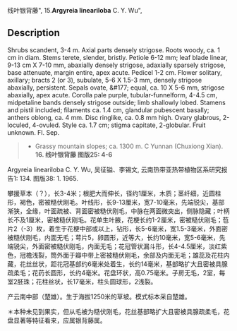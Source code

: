 线叶银背藤",
15.**Argyreia lineariloba** C. Y. Wu",

## Description
Shrubs scandent, 3-4 m. Axial parts densely strigose. Roots woody, ca. 1 cm in diam. Stems terete, slender, bristly. Petiole 6-12 mm; leaf blade linear, 9-13 cm X 7-10 mm, abaxially densely strigose, adaxially sparsely strigose, base attenuate, margin entire, apex acute. Pedicel 1-2 cm. Flower solitary, axillary; bracts 2 (or 3), subulate, 5-6 X 1.5-3 mm, densely strigose abaxially, persistent. Sepals ovate, &amp;#177; equal, ca. 10 X 5-6 mm, strigose abaxially, apex acute. Corolla pale purple, tubular-funnelform, 4-4.5 cm, midpetaline bands densely strigose outside; limb shallowly lobed. Stamens and pistil included; filaments ca. 1.4 cm, glandular pubescent basally; anthers oblong, ca. 4 mm. Disc ringlike, ca. 0.8 mm high. Ovary glabrous, 2-loculed, 4-ovuled. Style ca. 1.7 cm; stigma capitate, 2-globular. Fruit unknown. Fl. Sep.

> * Grassy mountain slopes; ca. 1300 m. C Yunnan (Chuxiong Xian).
**16. 线叶银背藤 图版25: 4-6**

Argyreia lineariloba C. Y. Wu, 吴征镒、李锡文, 云南热带亚热带植物区系研究报告1: 134. 图版38: 1. 1965.

攀援草本（？），长3-4米；根肥大而伸长，径约1厘米，木质；茎纤细，近圆柱形，褐色，密被糙伏刚毛。叶线形，长9-13厘米，宽7-10毫米，先端锐尖，基部渐狭，全缘，叶面疏被、背面密被糙伏刚毛，中脉在两面微突出，侧脉隐藏；叶柄长不及1厘米，密被糙伏刚毛。花单生叶腋，花梗长约1-2厘米，密被糙伏刚毛；苞片2（-3）枚，着生于花梗中部或以上，钻形，长5-6毫米，宽1.5-3毫米，外面密被糙伏刚毛，内面无毛；萼片5，卵圆形，近等大，长约10毫米，宽5-6毫米，先端锐尖，外面密被糙伏刚毛，内面无毛；花冠管状漏斗形，长4-4.5厘米，淡红紫色，冠檐浅裂，筒外面于瓣中带上密被糙伏刚毛，余部及内面无毛；雄蕊及花柱内藏，花丝丝状，距花冠基部约6毫米处着生，长约14毫米，基部略扩大且密被具腺疏柔毛；花药长圆形，长约4毫米。花盘环状，高0.75毫米。子房无毛，2室，每室2胚珠；花柱丝状，长17毫米，柱头圆球形，2浅裂。

产云南中部（楚雄）。生于海拔1250米的草坡。模式标本采自楚雄。

＊本种未见到果实，但从毛被为糙伏刚毛，花丝基部略扩大且密被具腺疏柔毛，花盘显著等特征看来，应属银背藤属。
